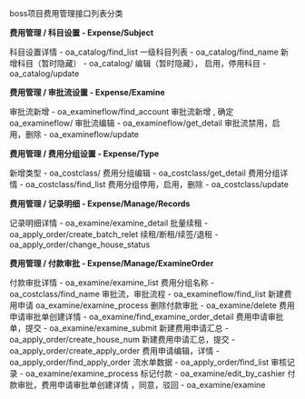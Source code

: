boss项目费用管理接口列表分类

**费用管理 / 科目设置 - Expense/Subject**

科目设置详情 - oa_catalog/find_list
一级科目列表 - oa_catalog/find_name
新增科目（暂时隐藏） - oa_catalog/
编辑（暂时隐藏）， 启用，停用科目 - oa_catalog/update

**费用管理 / 审批流设置 - Expense/Examine**

审批流新增 - oa_examineflow/find_account
审批流新增 , 确定 oa_examineflow/
审批流编辑 - oa_examineflow/get_detail
审批流禁用，启用，删除  - oa_examineflow/update

**费用管理 / 费用分组设置 - Expense/Type**

新增类型 - oa_costclass/
费用分组编辑 - oa_costclass/get_detail 
费用分组详情 - oa_costclass/find_list
费用分组停用，启用，删除 - oa_costclass/update

**费用管理 / 记录明细  - Expense/Manage/Records**

记录明细详情 - oa_examine/examine_detail
批量续租 - oa_apply_order/create_batch_relet
续租/断租/续签/退租 - oa_apply_order/change_house_status


**费用管理 / 付款审批  - Expense/Manage/ExamineOrder**

付款审批详情 - oa_examine/examine_list
费用分组名称 - oa_costclass/find_name
审批流，审批流程 - oa_examineflow/find_list
新建费用申请 oa_examine/examine_process
删除付款审批 - oa_examine/delete
费用申请审批单创建详情 - oa_examine/find_examine_order_detail
费用申请审批单，提交 - oa_examine/examine_submit
新建费用申请汇总 - oa_apply_order/create_house_num
新建费用申请汇总，提交 - oa_apply_order/create_apply_order
费用申请编辑，详情 - oa_apply_order/find_apply_order
流水单数据 - oa_apply_order/find_list
审核记录 - oa_examine/examine_process
标记付款 - oa_examine/edit_by_cashier
付款审批，费用申请审批单创建详情 ，同意，驳回 - oa_examine/examine